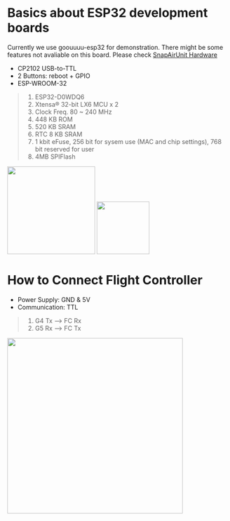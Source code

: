 
# Basics about ESP32 development boards

Currently we use goouuuu-esp32 for demonstration. 
There might be some features not avaliable on this board. Please check [SnapAirUnit Hardware](./How_to_Connect.md)

* CP2102 USB-to-TTL
* 2 Buttons: reboot + GPIO
* ESP-WROOM-32 
> 1. ESP32-D0WDQ6 
> 2. Xtensa® 32-bit LX6 MCU x 2 
> 3. Clock Freq. 80 ~ 240 MHz 
> 4. 448 KB ROM
> 5. 520 KB SRAM
> 6. RTC 8 KB SRAM
> 7. 1 kbit  eFuse, 256 bit for sysem use (MAC and chip settings), 768 bit reserved for user
> 8. 4MB SPIFlash

<image src="./images/goouuuu-esp32-pcba.png" width="200"> <image src="./images/goouuuu-esp32-pcb.png" width="120">

 # How to Connect Flight Controller

 * Power Supply: GND & 5V
 * Communication: TTL
 > 1. G4 Tx --> FC Rx
 > 2. G5 Rx --> FC Tx

<image src="./images/goouuuu-esp32.png" width="400">




